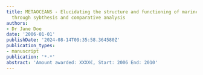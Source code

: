 ```yaml
---
title: METAOCEANS - Elucidating the structure and functioning of marine ecosystems
  through sybthesis and comparative analysis
authors:
- Dr Jane Doe
date: '2006-01-01'
publishDate: '2024-08-14T09:35:58.364580Z'
publication_types:
- manuscript
publication: '*-*'
abstract: 'Amount awarded: XXXX€, Start: 2006 End: 2010'
---
```

